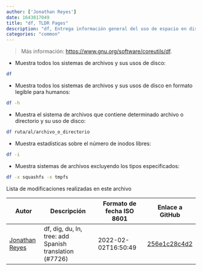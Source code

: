 ```yaml
---
author: ['Jonathan Reyes']
date: 1643817049
title: "df, TLDR Pages"
description: "df, Entrega información general del uso de espacio en disco del sistema de archivos."
categories: "common"
---
```

> Más información: <https://www.gnu.org/software/coreutils/df>.

- Muestra todos los sistemas de archivos y sus usos de disco:

```bash
df
```

- Muestra todos los sistemas de archivos y sus usos de disco en formato legible para humanos:

```bash
df -h
```

- Muestra el sistema de archivos que contiene determinado archivo o directorio y su uso de disco:

```bash
df ruta/al/archivo_o_directorio
```

- Muestra estadísticas sobre el número de inodos libres:

```bash
df -i
```

- Muestra sistemas de archivos excluyendo los tipos especificados:

```bash
df -x squashfs -x tmpfs
```
Lista de modificaciones realizadas en este archivo


Autor | Descripción | Formato de fecha ISO 8601 | Enlace a GitHub
------|-----|-----|-----
[Jonathan Reyes](mailto:jreyes33@users.noreply.github.com) | df, dig, du, ln, tree: add Spanish translation (#7726) | 2022-02-02T16:50:49 | [256e1c28c4d2](https://github.com/tldr-pages/tldr/commit/256e1c28c4d2924592afb10eafce03fb27612809)

